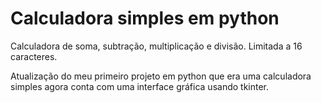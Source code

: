 # Calculadora simples em python

Calculadora de soma, subtração, multiplicação e divisão.
Limitada a 16 caracteres.

Atualização do meu primeiro projeto em python que era uma calculadora simples agora conta com uma interface gráfica usando tkinter.
